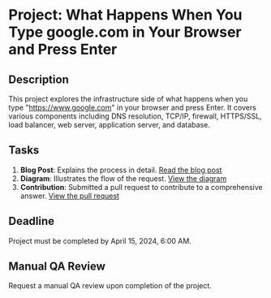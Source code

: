 # Project: What Happens When You Type google.com in Your Browser and Press Enter

## Description
This project explores the infrastructure side of what happens when you type "https://www.google.com" in your browser and press Enter. It covers various components including DNS resolution, TCP/IP, firewall, HTTPS/SSL, load balancer, web server, application server, and database.

## Tasks
1. **Blog Post**: Explains the process in detail. [Read the blog post](<URL_of_your_blog_post>)
2. **Diagram**: Illustrates the flow of the request. [View the diagram](<URL_of_your_diagram_image>)
3. **Contribution**: Submitted a pull request to contribute to a comprehensive answer. [View the pull request](<URL_of_your_pull_request>)

## Deadline
Project must be completed by April 15, 2024, 6:00 AM.

## Manual QA Review
Request a manual QA review upon completion of the project.
